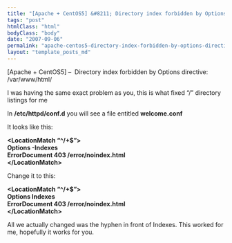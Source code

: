```yaml
---
title: "[Apache + CentOS5] &#8211; Directory index forbidden by Options directive: /var/www/html/"
tags: "post"
htmlClass: "html"
bodyClass: "body"
date: "2007-09-06"
permalink: "apache-centos5-directory-index-forbidden-by-options-directive-varwwwhtml/"
layout: "template_posts_md"
---
```

<p>[Apache + CentOS5] &#8211;  Directory index forbidden by Options directive: /var/www/html/</p>
<p> I was having the same exact problem as you, this is what fixed &#8220;/&#8221; directory listings for me </p>
<p> In <b>/etc/httpd/conf.d</b> you will see a file entitled <b>welcome.conf</b></p>
<p> It looks like this:</p>
<p> <b>&lt;LocationMatch &#8220;^/+$&#8221;&gt;<br /> Options -Indexes<br /> ErrorDocument 403 /error/noindex.html<br /> &lt;/LocationMatch&gt;</b></p>
<p> Change it to this:</p>
<p> <b>&lt;LocationMatch &#8220;^/+$&#8221;&gt;<br /> Options Indexes<br /> ErrorDocument 403 /error/noindex.html<br /> &lt;/LocationMatch&gt;</b></p>
<p> All we actually changed was the hyphen in front of Indexes. This worked for me, hopefully it works for you.</p>
